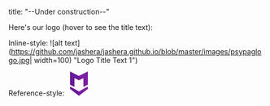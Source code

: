 title: "--Under construction--"

Here's our logo (hover to see the title text):

Inline-style: 
![alt text](https://github.com/jashera/jashera.github.io/blob/master/images/psypaglogo.jpg| width=100) "Logo Title Text 1")

Reference-style: 
![alt text][logo]

[logo]: https://github.com/adam-p/markdown-here/raw/master/src/common/images/icon48.png "Logo Title Text 2"




